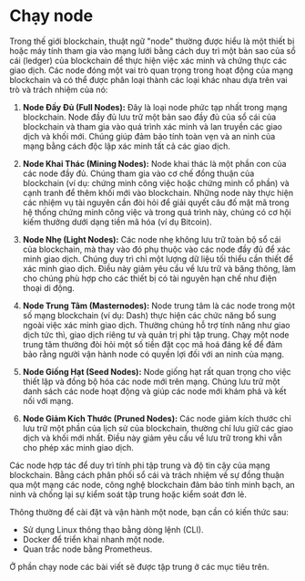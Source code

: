 # Chạy node

Trong thế giới blockchain, thuật ngữ "node" thường được hiểu là một thiết bị hoặc máy tính tham gia vào mạng lưới bằng cách duy trì một bản sao của sổ cái (ledger) của blockchain để thực hiện việc xác minh và chứng thực các giao dịch. Các node đóng một vai trò quan trọng trong hoạt động của mạng blockchain và có thể được phân loại thành các loại khác nhau dựa trên vai trò và trách nhiệm của nó:

1. **Node Đầy Đủ (Full Nodes):** Đây là loại node phức tạp nhất trong mạng blockchain. Node đầy đủ lưu trữ một bản sao đầy đủ của sổ cái của blockchain và tham gia vào quá trình xác minh và lan truyền các giao dịch và khối mới. Chúng giúp đảm bảo tính toàn vẹn và an ninh của mạng bằng cách độc lập xác minh tất cả các giao dịch.

2. **Node Khai Thác (Mining Nodes):** Node khai thác là một phần con của các node đầy đủ. Chúng tham gia vào cơ chế đồng thuận của blockchain (ví dụ: chứng minh công việc hoặc chứng minh cổ phần) và cạnh tranh để thêm khối mới vào blockchain. Những node này thực hiện các nhiệm vụ tài nguyên cần đòi hỏi để giải quyết câu đố mật mã trong hệ thống chứng minh công việc và trong quá trình này, chúng có cơ hội kiếm thưởng dưới dạng tiền mã hóa (ví dụ Bitcoin).

3. **Node Nhẹ (Light Nodes):** Các node nhẹ không lưu trữ toàn bộ sổ cái của blockchain, mà thay vào đó phụ thuộc vào các node đầy đủ để xác minh giao dịch. Chúng duy trì chỉ một lượng dữ liệu tối thiểu cần thiết để xác minh giao dịch. Điều này giảm yêu cầu về lưu trữ và băng thông, làm cho chúng phù hợp cho các thiết bị có tài nguyên hạn chế như điện thoại di động.

4. **Node Trung Tâm (Masternodes):** Node trung tâm là các node trong một số mạng blockchain (ví dụ: Dash) thực hiện các chức năng bổ sung ngoài việc xác minh giao dịch. Thường chúng hỗ trợ tính năng như giao dịch tức thì, giao dịch riêng tư và quản trị phi tập trung. Chạy một node trung tâm thường đòi hỏi một số tiền đặt cọc mã hoá đáng kể để đảm bảo rằng người vận hành node có quyền lợi đối với an ninh của mạng.

5. **Node Giống Hạt (Seed Nodes):** Node giống hạt rất quan trọng cho việc thiết lập và đồng bộ hóa các node mới trên mạng. Chúng lưu trữ một danh sách các node hoạt động và giúp các node mới khám phá và kết nối với mạng.

6. **Node Giảm Kích Thước (Pruned Nodes):** Các node giảm kích thước chỉ lưu trữ một phần của lịch sử của blockchain, thường chỉ lưu giữ các giao dịch và khối mới nhất. Điều này giảm yêu cầu về lưu trữ trong khi vẫn cho phép xác minh giao dịch.

Các node hợp tác để duy trì tính phi tập trung và độ tin cậy của mạng blockchain. Bằng cách phân phối sổ cái và trách nhiệm về sự đồng thuận qua một mạng các node, công nghệ blockchain đảm bảo tính minh bạch, an ninh và chống lại sự kiểm soát tập trung hoặc kiểm soát đơn lẻ.

Thông thường để cài đặt và vận hành một node, bạn cần có kiến thức sau:

- Sử dụng Linux thông thạo bằng dòng lệnh (CLI).
- Docker để triển khai nhanh một node.
- Quan trắc node bằng Prometheus.

Ở phần chạy node các bài viết sẽ được tập trung ở các mục tiêu trên.